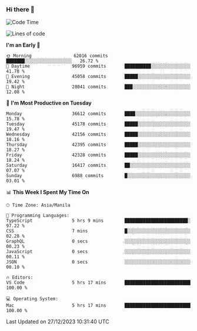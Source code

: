 ### Hi there 👋

<!--START_SECTION:waka-->
![Code Time](http://img.shields.io/badge/Code%20Time-4%2C651%20hrs%2026%20mins-blue)

![Lines of code](https://img.shields.io/badge/From%20Hello%20World%20I%27ve%20Written-104.0%20million%20lines%20of%20code-blue)

**I'm an Early 🐤** 

```text
🌞 Morning                62016 commits       ███████░░░░░░░░░░░░░░░░░░   26.72 % 
🌆 Daytime                96959 commits       ██████████░░░░░░░░░░░░░░░   41.78 % 
🌃 Evening                45058 commits       █████░░░░░░░░░░░░░░░░░░░░   19.42 % 
🌙 Night                  28041 commits       ███░░░░░░░░░░░░░░░░░░░░░░   12.08 % 
```
📅 **I'm Most Productive on Tuesday** 

```text
Monday                   36612 commits       ████░░░░░░░░░░░░░░░░░░░░░   15.78 % 
Tuesday                  45178 commits       █████░░░░░░░░░░░░░░░░░░░░   19.47 % 
Wednesday                42156 commits       █████░░░░░░░░░░░░░░░░░░░░   18.16 % 
Thursday                 42395 commits       █████░░░░░░░░░░░░░░░░░░░░   18.27 % 
Friday                   42328 commits       █████░░░░░░░░░░░░░░░░░░░░   18.24 % 
Saturday                 16417 commits       ██░░░░░░░░░░░░░░░░░░░░░░░   07.07 % 
Sunday                   6988 commits        █░░░░░░░░░░░░░░░░░░░░░░░░   03.01 % 
```


📊 **This Week I Spent My Time On** 

```text
🕑︎ Time Zone: Asia/Manila

💬 Programming Languages: 
TypeScript               5 hrs 9 mins        ████████████████████████░   97.22 % 
CSS                      7 mins              █░░░░░░░░░░░░░░░░░░░░░░░░   02.28 % 
GraphQL                  0 secs              ░░░░░░░░░░░░░░░░░░░░░░░░░   00.23 % 
JavaScript               0 secs              ░░░░░░░░░░░░░░░░░░░░░░░░░   00.11 % 
JSON                     0 secs              ░░░░░░░░░░░░░░░░░░░░░░░░░   00.10 % 

🔥 Editors: 
VS Code                  5 hrs 17 mins       █████████████████████████   100.00 % 

💻 Operating System: 
Mac                      5 hrs 17 mins       █████████████████████████   100.00 % 
```


 Last Updated on 27/12/2023 10:31:40 UTC
<!--END_SECTION:waka-->


<!--
**rad182/rad182** is a ✨ _special_ ✨ repository because its `README.md` (this file) appears on your GitHub profile.

Here are some ideas to get you started:

- 🔭 I’m currently working on ...
- 🌱 I’m currently learning ...
- 👯 I’m looking to collaborate on ...
- 🤔 I’m looking for help with ...
- 💬 Ask me about ...
- 📫 How to reach me: ...
- 😄 Pronouns: ...
- ⚡ Fun fact: ...
-->
